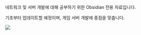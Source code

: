 네트워크 및 서버 개발에 대해 공부하기 위한 Obsidian 전용 자료입니다.

기초부터 업데이트할 예정이며, 게임 서버 개발에 중점을 맞춥니다.

![](Pasted%20image%2020240404160040.png)